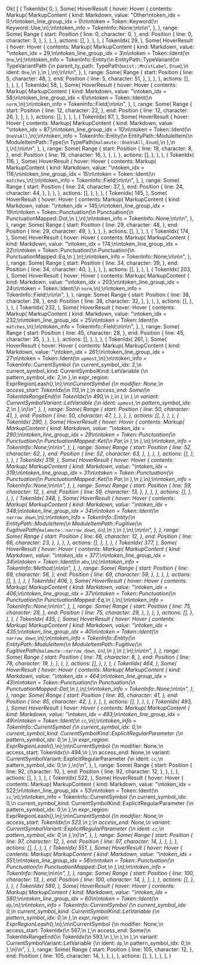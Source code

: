 Ok(
    [
        (
            TokenIdx(
                0,
            ),
            Some(
                HoverResult {
                    hover: Hover {
                        contents: Markup(
                            MarkupContent {
                                kind: Markdown,
                                value: "Other\ntoken_idx = 0;\n\ntoken_line_group_idx = 0\n\ntoken = Token::Keyword(\n    Keyword::Use,\n);\n\ntoken_info = TokenInfo::None;\n\n\n",
                            },
                        ),
                        range: Some(
                            Range {
                                start: Position {
                                    line: 0,
                                    character: 0,
                                },
                                end: Position {
                                    line: 0,
                                    character: 3,
                                },
                            },
                        ),
                    },
                    actions: [],
                },
            ),
        ),
        (
            TokenIdx(
                29,
            ),
            Some(
                HoverResult {
                    hover: Hover {
                        contents: Markup(
                            MarkupContent {
                                kind: Markdown,
                                value: "\ntoken_idx = 29;\n\ntoken_line_group_idx = 3\n\ntoken = Token::Ident(\n    `One`,\n);\n\ntoken_info = TokenInfo::Entity(\n    EntityPath::TypeVariant(\n        TypeVariantPath {\n            parent_ty_path: TypePath(`mnist::MnistLabel`, `Enum`),\n            ident: `One`,\n        },\n    ),\n);\n\n\n",
                            },
                        ),
                        range: Some(
                            Range {
                                start: Position {
                                    line: 5,
                                    character: 48,
                                },
                                end: Position {
                                    line: 5,
                                    character: 51,
                                },
                            },
                        ),
                    },
                    actions: [],
                },
            ),
        ),
        (
            TokenIdx(
                58,
            ),
            Some(
                HoverResult {
                    hover: Hover {
                        contents: Markup(
                            MarkupContent {
                                kind: Markdown,
                                value: "\ntoken_idx = 58;\n\ntoken_line_group_idx = 6\n\ntoken = Token::Ident(\n    `norm`,\n);\n\ntoken_info = TokenInfo::Field;\n\n\n",
                            },
                        ),
                        range: Some(
                            Range {
                                start: Position {
                                    line: 12,
                                    character: 22,
                                },
                                end: Position {
                                    line: 12,
                                    character: 26,
                                },
                            },
                        ),
                    },
                    actions: [],
                },
            ),
        ),
        (
            TokenIdx(
                87,
            ),
            Some(
                HoverResult {
                    hover: Hover {
                        contents: Markup(
                            MarkupContent {
                                kind: Markdown,
                                value: "\ntoken_idx = 87;\n\ntoken_line_group_idx = 10\n\ntoken = Token::Ident(\n    `OneVsAll`,\n);\n\ntoken_info = TokenInfo::Entity(\n    EntityPath::ModuleItem(\n        ModuleItemPath::Type(\n            TypePath(`malamute::OneVsAll`, `Enum`),\n        ),\n    ),\n);\n\n\n",
                            },
                        ),
                        range: Some(
                            Range {
                                start: Position {
                                    line: 19,
                                    character: 8,
                                },
                                end: Position {
                                    line: 19,
                                    character: 16,
                                },
                            },
                        ),
                    },
                    actions: [],
                },
            ),
        ),
        (
            TokenIdx(
                116,
            ),
            Some(
                HoverResult {
                    hover: Hover {
                        contents: Markup(
                            MarkupContent {
                                kind: Markdown,
                                value: "\ntoken_idx = 116;\n\ntoken_line_group_idx = 15\n\ntoken = Token::Ident(\n    `matches`,\n);\n\ntoken_info = TokenInfo::Field;\n\n\n",
                            },
                        ),
                        range: Some(
                            Range {
                                start: Position {
                                    line: 24,
                                    character: 37,
                                },
                                end: Position {
                                    line: 24,
                                    character: 44,
                                },
                            },
                        ),
                    },
                    actions: [],
                },
            ),
        ),
        (
            TokenIdx(
                145,
            ),
            Some(
                HoverResult {
                    hover: Hover {
                        contents: Markup(
                            MarkupContent {
                                kind: Markdown,
                                value: "\ntoken_idx = 145;\n\ntoken_line_group_idx = 19\n\ntoken = Token::Punctuation(\n    Punctuation(\n        PunctuationMapped::Dot,\n    ),\n);\n\ntoken_info = TokenInfo::None;\n\n\n",
                            },
                        ),
                        range: Some(
                            Range {
                                start: Position {
                                    line: 29,
                                    character: 48,
                                },
                                end: Position {
                                    line: 29,
                                    character: 49,
                                },
                            },
                        ),
                    },
                    actions: [],
                },
            ),
        ),
        (
            TokenIdx(
                174,
            ),
            Some(
                HoverResult {
                    hover: Hover {
                        contents: Markup(
                            MarkupContent {
                                kind: Markdown,
                                value: "\ntoken_idx = 174;\n\ntoken_line_group_idx = 22\n\ntoken = Token::Punctuation(\n    Punctuation(\n        PunctuationMapped::Eq,\n    ),\n);\n\ntoken_info = TokenInfo::None;\n\n\n",
                            },
                        ),
                        range: Some(
                            Range {
                                start: Position {
                                    line: 34,
                                    character: 39,
                                },
                                end: Position {
                                    line: 34,
                                    character: 40,
                                },
                            },
                        ),
                    },
                    actions: [],
                },
            ),
        ),
        (
            TokenIdx(
                203,
            ),
            Some(
                HoverResult {
                    hover: Hover {
                        contents: Markup(
                            MarkupContent {
                                kind: Markdown,
                                value: "\ntoken_idx = 203;\n\ntoken_line_group_idx = 24\n\ntoken = Token::Ident(\n    `norm`,\n);\n\ntoken_info = TokenInfo::Field;\n\n\n",
                            },
                        ),
                        range: Some(
                            Range {
                                start: Position {
                                    line: 38,
                                    character: 28,
                                },
                                end: Position {
                                    line: 38,
                                    character: 32,
                                },
                            },
                        ),
                    },
                    actions: [],
                },
            ),
        ),
        (
            TokenIdx(
                232,
            ),
            Some(
                HoverResult {
                    hover: Hover {
                        contents: Markup(
                            MarkupContent {
                                kind: Markdown,
                                value: "\ntoken_idx = 232;\n\ntoken_line_group_idx = 25\n\ntoken = Token::Ident(\n    `matches`,\n);\n\ntoken_info = TokenInfo::Field;\n\n\n",
                            },
                        ),
                        range: Some(
                            Range {
                                start: Position {
                                    line: 45,
                                    character: 28,
                                },
                                end: Position {
                                    line: 45,
                                    character: 35,
                                },
                            },
                        ),
                    },
                    actions: [],
                },
            ),
        ),
        (
            TokenIdx(
                261,
            ),
            Some(
                HoverResult {
                    hover: Hover {
                        contents: Markup(
                            MarkupContent {
                                kind: Markdown,
                                value: "\ntoken_idx = 261;\n\ntoken_line_group_idx = 27\n\ntoken = Token::Ident(\n    `upmost`,\n);\n\ntoken_info = TokenInfo::CurrentSymbol {\n    current_symbol_idx: 2,\n    current_symbol_kind: CurrentSymbolKind::LetVariable {\n        pattern_symbol_idx: 2,\n    },\n    expr_region: ExprRegionLeash(_),\n};\n\nCurrentSymbol {\n    modifier: None,\n    access_start: TokenIdx(\n        113,\n    ),\n    access_end: Some(\n        TokenIdxRangeEnd(\n            TokenIdx(\n                490,\n            ),\n        ),\n    ),\n    variant: CurrentSymbolVariant::LetVariable {\n        ident: `upmost`,\n        pattern_symbol_idx: 2,\n    },\n}\n",
                            },
                        ),
                        range: Some(
                            Range {
                                start: Position {
                                    line: 50,
                                    character: 41,
                                },
                                end: Position {
                                    line: 50,
                                    character: 47,
                                },
                            },
                        ),
                    },
                    actions: [],
                },
            ),
        ),
        (
            TokenIdx(
                290,
            ),
            Some(
                HoverResult {
                    hover: Hover {
                        contents: Markup(
                            MarkupContent {
                                kind: Markdown,
                                value: "\ntoken_idx = 290;\n\ntoken_line_group_idx = 29\n\ntoken = Token::Punctuation(\n    Punctuation(\n        PunctuationMapped::Ket(\n            Par,\n        ),\n    ),\n);\n\ntoken_info = TokenInfo::None;\n\n\n",
                            },
                        ),
                        range: Some(
                            Range {
                                start: Position {
                                    line: 52,
                                    character: 62,
                                },
                                end: Position {
                                    line: 52,
                                    character: 63,
                                },
                            },
                        ),
                    },
                    actions: [],
                },
            ),
        ),
        (
            TokenIdx(
                319,
            ),
            Some(
                HoverResult {
                    hover: Hover {
                        contents: Markup(
                            MarkupContent {
                                kind: Markdown,
                                value: "\ntoken_idx = 319;\n\ntoken_line_group_idx = 31\n\ntoken = Token::Punctuation(\n    Punctuation(\n        PunctuationMapped::Ket(\n            Par,\n        ),\n    ),\n);\n\ntoken_info = TokenInfo::None;\n\n\n",
                            },
                        ),
                        range: Some(
                            Range {
                                start: Position {
                                    line: 59,
                                    character: 12,
                                },
                                end: Position {
                                    line: 59,
                                    character: 13,
                                },
                            },
                        ),
                    },
                    actions: [],
                },
            ),
        ),
        (
            TokenIdx(
                348,
            ),
            Some(
                HoverResult {
                    hover: Hover {
                        contents: Markup(
                            MarkupContent {
                                kind: Markdown,
                                value: "\ntoken_idx = 348;\n\ntoken_line_group_idx = 34\n\ntoken = Token::Ident(\n    `narrow_down`,\n);\n\ntoken_info = TokenInfo::Entity(\n    EntityPath::ModuleItem(\n        ModuleItemPath::Fugitive(\n            FugitivePath(`malamute::narrow_down`, `Gn`),\n        ),\n    ),\n);\n\n\n",
                            },
                        ),
                        range: Some(
                            Range {
                                start: Position {
                                    line: 66,
                                    character: 12,
                                },
                                end: Position {
                                    line: 66,
                                    character: 23,
                                },
                            },
                        ),
                    },
                    actions: [],
                },
            ),
        ),
        (
            TokenIdx(
                377,
            ),
            Some(
                HoverResult {
                    hover: Hover {
                        contents: Markup(
                            MarkupContent {
                                kind: Markdown,
                                value: "\ntoken_idx = 377;\n\ntoken_line_group_idx = 34\n\ntoken = Token::Ident(\n    `abs`,\n);\n\ntoken_info = TokenInfo::Method;\n\n\n",
                            },
                        ),
                        range: Some(
                            Range {
                                start: Position {
                                    line: 69,
                                    character: 56,
                                },
                                end: Position {
                                    line: 69,
                                    character: 59,
                                },
                            },
                        ),
                    },
                    actions: [],
                },
            ),
        ),
        (
            TokenIdx(
                406,
            ),
            Some(
                HoverResult {
                    hover: Hover {
                        contents: Markup(
                            MarkupContent {
                                kind: Markdown,
                                value: "\ntoken_idx = 406;\n\ntoken_line_group_idx = 37\n\ntoken = Token::Punctuation(\n    Punctuation(\n        PunctuationMapped::Eq,\n    ),\n);\n\ntoken_info = TokenInfo::None;\n\n\n",
                            },
                        ),
                        range: Some(
                            Range {
                                start: Position {
                                    line: 75,
                                    character: 28,
                                },
                                end: Position {
                                    line: 75,
                                    character: 29,
                                },
                            },
                        ),
                    },
                    actions: [],
                },
            ),
        ),
        (
            TokenIdx(
                435,
            ),
            Some(
                HoverResult {
                    hover: Hover {
                        contents: Markup(
                            MarkupContent {
                                kind: Markdown,
                                value: "\ntoken_idx = 435;\n\ntoken_line_group_idx = 40\n\ntoken = Token::Ident(\n    `narrow_down`,\n);\n\ntoken_info = TokenInfo::Entity(\n    EntityPath::ModuleItem(\n        ModuleItemPath::Fugitive(\n            FugitivePath(`malamute::narrow_down`, `Gn`),\n        ),\n    ),\n);\n\n\n",
                            },
                        ),
                        range: Some(
                            Range {
                                start: Position {
                                    line: 78,
                                    character: 8,
                                },
                                end: Position {
                                    line: 78,
                                    character: 19,
                                },
                            },
                        ),
                    },
                    actions: [],
                },
            ),
        ),
        (
            TokenIdx(
                464,
            ),
            Some(
                HoverResult {
                    hover: Hover {
                        contents: Markup(
                            MarkupContent {
                                kind: Markdown,
                                value: "\ntoken_idx = 464;\n\ntoken_line_group_idx = 43\n\ntoken = Token::Punctuation(\n    Punctuation(\n        PunctuationMapped::Dot,\n    ),\n);\n\ntoken_info = TokenInfo::None;\n\n\n",
                            },
                        ),
                        range: Some(
                            Range {
                                start: Position {
                                    line: 85,
                                    character: 41,
                                },
                                end: Position {
                                    line: 85,
                                    character: 42,
                                },
                            },
                        ),
                    },
                    actions: [],
                },
            ),
        ),
        (
            TokenIdx(
                493,
            ),
            Some(
                HoverResult {
                    hover: Hover {
                        contents: Markup(
                            MarkupContent {
                                kind: Markdown,
                                value: "\ntoken_idx = 493;\n\ntoken_line_group_idx = 49\n\ntoken = Token::Ident(\n    `cc`,\n);\n\ntoken_info = TokenInfo::CurrentSymbol {\n    current_symbol_idx: 0,\n    current_symbol_kind: CurrentSymbolKind::ExplicitRegularParameter {\n        pattern_symbol_idx: 0,\n    },\n    expr_region: ExprRegionLeash(_),\n};\n\nCurrentSymbol {\n    modifier: None,\n    access_start: TokenIdx(\n        494,\n    ),\n    access_end: None,\n    variant: CurrentSymbolVariant::ExplicitRegularParameter {\n        ident: `cc`,\n        pattern_symbol_idx: 0,\n    },\n}\n",
                            },
                        ),
                        range: Some(
                            Range {
                                start: Position {
                                    line: 92,
                                    character: 10,
                                },
                                end: Position {
                                    line: 92,
                                    character: 12,
                                },
                            },
                        ),
                    },
                    actions: [],
                },
            ),
        ),
        (
            TokenIdx(
                522,
            ),
            Some(
                HoverResult {
                    hover: Hover {
                        contents: Markup(
                            MarkupContent {
                                kind: Markdown,
                                value: "\ntoken_idx = 522;\n\ntoken_line_group_idx = 53\n\ntoken = Token::Ident(\n    `cc`,\n);\n\ntoken_info = TokenInfo::CurrentSymbol {\n    current_symbol_idx: 0,\n    current_symbol_kind: CurrentSymbolKind::ExplicitRegularParameter {\n        pattern_symbol_idx: 0,\n    },\n    expr_region: ExprRegionLeash(_),\n};\n\nCurrentSymbol {\n    modifier: None,\n    access_start: TokenIdx(\n        523,\n    ),\n    access_end: None,\n    variant: CurrentSymbolVariant::ExplicitRegularParameter {\n        ident: `cc`,\n        pattern_symbol_idx: 0,\n    },\n}\n",
                            },
                        ),
                        range: Some(
                            Range {
                                start: Position {
                                    line: 97,
                                    character: 12,
                                },
                                end: Position {
                                    line: 97,
                                    character: 14,
                                },
                            },
                        ),
                    },
                    actions: [],
                },
            ),
        ),
        (
            TokenIdx(
                551,
            ),
            Some(
                HoverResult {
                    hover: Hover {
                        contents: Markup(
                            MarkupContent {
                                kind: Markdown,
                                value: "\ntoken_idx = 551;\n\ntoken_line_group_idx = 56\n\ntoken = Token::Punctuation(\n    Punctuation(\n        PunctuationMapped::Dot,\n    ),\n);\n\ntoken_info = TokenInfo::None;\n\n\n",
                            },
                        ),
                        range: Some(
                            Range {
                                start: Position {
                                    line: 100,
                                    character: 13,
                                },
                                end: Position {
                                    line: 100,
                                    character: 14,
                                },
                            },
                        ),
                    },
                    actions: [],
                },
            ),
        ),
        (
            TokenIdx(
                580,
            ),
            Some(
                HoverResult {
                    hover: Hover {
                        contents: Markup(
                            MarkupContent {
                                kind: Markdown,
                                value: "\ntoken_idx = 580;\n\ntoken_line_group_idx = 60\n\ntoken = Token::Ident(\n    `dp`,\n);\n\ntoken_info = TokenInfo::CurrentSymbol {\n    current_symbol_idx: 0,\n    current_symbol_kind: CurrentSymbolKind::LetVariable {\n        pattern_symbol_idx: 0,\n    },\n    expr_region: ExprRegionLeash(_),\n};\n\nCurrentSymbol {\n    modifier: None,\n    access_start: TokenIdx(\n        567,\n    ),\n    access_end: Some(\n        TokenIdxRangeEnd(\n            TokenIdx(\n                593,\n            ),\n        ),\n    ),\n    variant: CurrentSymbolVariant::LetVariable {\n        ident: `dp`,\n        pattern_symbol_idx: 0,\n    },\n}\n",
                            },
                        ),
                        range: Some(
                            Range {
                                start: Position {
                                    line: 105,
                                    character: 12,
                                },
                                end: Position {
                                    line: 105,
                                    character: 14,
                                },
                            },
                        ),
                    },
                    actions: [],
                },
            ),
        ),
    ],
)